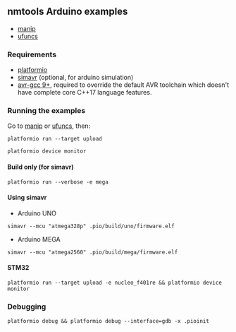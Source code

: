 ## nmtools Arduino examples

- [manip](manip/) 
- [ufuncs](ufuncs/)

### Requirements
- [platformio](https://platformio.org/install)
- [simavr](https://github.com/buserror/simavr) (optional, for arduino simulation)
- [avr-gcc 9+](https://github.com/alifahrri/toolchain-avr-gcc/releases/download/v9.2.0/), required to override the default AVR toolchain which doesn't have complete core C++17 language features.

### Running the examples

Go to [manip](manip/) or [ufuncs](ufuncs/), then:
```
platformio run --target upload
```
```
platformio device monitor
```

#### Build only (for simavr)
```
platformio run --verbose -e mega
```

#### Using simavr

- Arduino UNO
```
simavr --mcu "atmega328p" .pio/build/uno/firmware.elf
```
- Arduino MEGA
```
simavr --mcu "atmega2560" .pio/build/mega/firmware.elf
```

#### STM32
```
platformio run --target upload -e nucleo_f401re && platformio device monitor
```

### Debugging

```
platformio debug && platformio debug --interface=gdb -x .pioinit
```